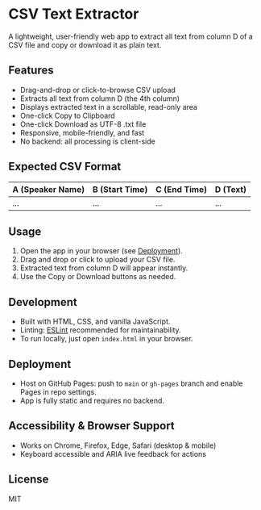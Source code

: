 # CSV Text Extractor

A lightweight, user-friendly web app to extract all text from column D of a CSV file and copy or download it as plain text.

## Features
- Drag-and-drop or click-to-browse CSV upload
- Extracts all text from column D (the 4th column)
- Displays extracted text in a scrollable, read-only area
- One-click Copy to Clipboard
- One-click Download as UTF-8 .txt file
- Responsive, mobile-friendly, and fast
- No backend: all processing is client-side

## Expected CSV Format
| A (Speaker Name) | B (Start Time) | C (End Time) | D (Text) |
|------------------|---------------|-------------|----------|
| ...              | ...           | ...         | ...      |

## Usage
1. Open the app in your browser (see [Deployment](#deployment)).
2. Drag and drop or click to upload your CSV file.
3. Extracted text from column D will appear instantly.
4. Use the Copy or Download buttons as needed.

## Development
- Built with HTML, CSS, and vanilla JavaScript.
- Linting: [ESLint](https://eslint.org/) recommended for maintainability.
- To run locally, just open `index.html` in your browser.

## Deployment
- Host on GitHub Pages: push to `main` or `gh-pages` branch and enable Pages in repo settings.
- App is fully static and requires no backend.

## Accessibility & Browser Support
- Works on Chrome, Firefox, Edge, Safari (desktop & mobile)
- Keyboard accessible and ARIA live feedback for actions

## License
MIT
